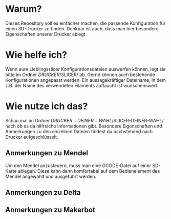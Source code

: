 # Warum?
Dieses Repository soll es einfacher machen, die passende Konfiguration für einen 3D-Drucker zu finden. Denkbar ist auch, dass man hier besondere Eigenschaften unserer Drucker ablegt. 

# Wie helfe ich?
Wenn eure Lieblingsslicer Konfigurationsdateien auswerfen können, legt sie bitte im Ordner $DRUCKER/$SLICER/ ab. Gerne können auch bestehende Konfigurationen angepasst werden. Ein aussagekräftiger Dateiname, in dem z.B. der Name des verwendeten Filaments auftaucht ist wünschenswert.

# Wie nutze ich das?
Schau mal im Ordner $DRUCKER-DEINER-WAHL/$SLICER-DEINER-WAHL/ nach ob es da hilfreiche Informationen gibt. Besondere Eigenschaften und Anmerkungen zu den einzelnen Dateien findest du nachstehend nach Drucker aufgeschlüsselt.

## Anmerkungen zu Mendel
Um den Mendel anzusteuern, muss man eine GCODE-Datei auf einer SD-Karte ablegen. Diese kann dann komfortabel auf dem Bedienelement des Mendel angewählt und ausgeführt werden.
## Anmerkungen zu Delta
## Anmerkungen zu Makerbot


